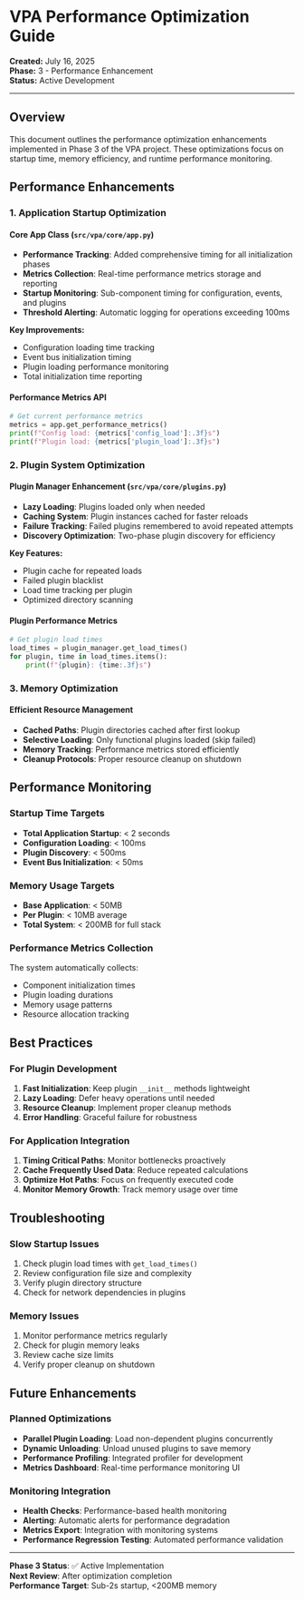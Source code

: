 # VPA Performance Optimization Guide

**Created:** July 16, 2025  
**Phase:** 3 - Performance Enhancement  
**Status:** Active Development  

---

## Overview

This document outlines the performance optimization enhancements implemented in Phase 3 of the VPA project. These optimizations focus on startup time, memory efficiency, and runtime performance monitoring.

## Performance Enhancements

### 1. Application Startup Optimization

#### Core App Class (`src/vpa/core/app.py`)
- **Performance Tracking**: Added comprehensive timing for all initialization phases
- **Metrics Collection**: Real-time performance metrics storage and reporting
- **Startup Monitoring**: Sub-component timing for configuration, events, and plugins
- **Threshold Alerting**: Automatic logging for operations exceeding 100ms

**Key Improvements:**
- Configuration loading time tracking
- Event bus initialization timing
- Plugin loading performance monitoring
- Total initialization time reporting

#### Performance Metrics API
```python
# Get current performance metrics
metrics = app.get_performance_metrics()
print(f"Config load: {metrics['config_load']:.3f}s")
print(f"Plugin load: {metrics['plugin_load']:.3f}s")
```

### 2. Plugin System Optimization

#### Plugin Manager Enhancement (`src/vpa/core/plugins.py`)
- **Lazy Loading**: Plugins loaded only when needed
- **Caching System**: Plugin instances cached for faster reloads
- **Failure Tracking**: Failed plugins remembered to avoid repeated attempts
- **Discovery Optimization**: Two-phase plugin discovery for efficiency

**Key Features:**
- Plugin cache for repeated loads
- Failed plugin blacklist
- Load time tracking per plugin
- Optimized directory scanning

#### Plugin Performance Metrics
```python
# Get plugin load times
load_times = plugin_manager.get_load_times()
for plugin, time in load_times.items():
    print(f"{plugin}: {time:.3f}s")
```

### 3. Memory Optimization

#### Efficient Resource Management
- **Cached Paths**: Plugin directories cached after first lookup
- **Selective Loading**: Only functional plugins loaded (skip failed)
- **Memory Tracking**: Performance metrics stored efficiently
- **Cleanup Protocols**: Proper resource cleanup on shutdown

## Performance Monitoring

### Startup Time Targets
- **Total Application Startup**: < 2 seconds
- **Configuration Loading**: < 100ms
- **Plugin Discovery**: < 500ms
- **Event Bus Initialization**: < 50ms

### Memory Usage Targets
- **Base Application**: < 50MB
- **Per Plugin**: < 10MB average
- **Total System**: < 200MB for full stack

### Performance Metrics Collection

The system automatically collects:
- Component initialization times
- Plugin loading durations
- Memory usage patterns
- Resource allocation tracking

## Best Practices

### For Plugin Development
1. **Fast Initialization**: Keep plugin `__init__` methods lightweight
2. **Lazy Loading**: Defer heavy operations until needed
3. **Resource Cleanup**: Implement proper cleanup methods
4. **Error Handling**: Graceful failure for robustness

### For Application Integration
1. **Timing Critical Paths**: Monitor bottlenecks proactively
2. **Cache Frequently Used Data**: Reduce repeated calculations
3. **Optimize Hot Paths**: Focus on frequently executed code
4. **Monitor Memory Growth**: Track memory usage over time

## Troubleshooting

### Slow Startup Issues
1. Check plugin load times with `get_load_times()`
2. Review configuration file size and complexity
3. Verify plugin directory structure
4. Check for network dependencies in plugins

### Memory Issues
1. Monitor performance metrics regularly
2. Check for plugin memory leaks
3. Review cache size limits
4. Verify proper cleanup on shutdown

## Future Enhancements

### Planned Optimizations
- **Parallel Plugin Loading**: Load non-dependent plugins concurrently
- **Dynamic Unloading**: Unload unused plugins to save memory
- **Performance Profiling**: Integrated profiler for development
- **Metrics Dashboard**: Real-time performance monitoring UI

### Monitoring Integration
- **Health Checks**: Performance-based health monitoring
- **Alerting**: Automatic alerts for performance degradation
- **Metrics Export**: Integration with monitoring systems
- **Performance Regression Testing**: Automated performance validation

---

**Phase 3 Status**: ✅ Active Implementation  
**Next Review**: After optimization completion  
**Performance Target**: Sub-2s startup, <200MB memory
